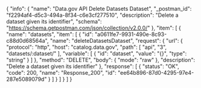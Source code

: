 {
  "info": {
    "name": "Data.gov API Delete Datasets Dataset",
    "_postman_id": "f2294af4-d5c3-494a-8f34-c6e3cf277510",
    "description": "Delete a dataset given its identifier",
    "schema": "https://schema.getpostman.com/json/collection/v2.0.0/"
  },
  "item": [
    {
      "name": "datasets",
      "item": [
        {
          "id": "a0611fe7-9931-490e-8c93-c88d0d68564a",
          "name": "deleteDatasetsDataset",
          "request": {
            "url": {
              "protocol": "http",
              "host": "catalog.data.gov",
              "path": [
                "api",
                "3",
                "datasets/:dataset/"
              ],
              "variable": [
                {
                  "id": "dataset",
                  "value": "{}",
                  "type": "string"
                }
              ]
            },
            "method": "DELETE",
            "body": {
              "mode": "raw"
            },
            "description": "Delete a dataset given its identifier"
          },
          "response": [
            {
              "status": "OK",
              "code": 200,
              "name": "Response_200",
              "id": "ee64b896-87d0-4295-97e4-287e5089079d"
            }
          ]
        }
      ]
    }
  ]
}